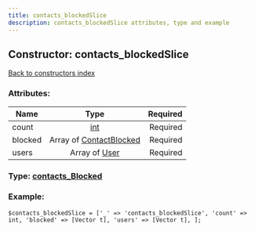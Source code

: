 ```yaml
---
title: contacts_blockedSlice
description: contacts_blockedSlice attributes, type and example
---
```

## Constructor: contacts\_blockedSlice  
[Back to constructors index](index.md)



### Attributes:

| Name     |    Type       | Required |
|----------|:-------------:|---------:|
|count|[int](../types/int.md) | Required|
|blocked|Array of [ContactBlocked](../types/ContactBlocked.md) | Required|
|users|Array of [User](../types/User.md) | Required|



### Type: [contacts\_Blocked](../types/contacts_Blocked.md)


### Example:

```
$contacts_blockedSlice = ['_' => 'contacts_blockedSlice', 'count' => int, 'blocked' => [Vector t], 'users' => [Vector t], ];
```